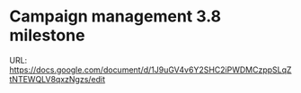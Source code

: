 # Campaign management 3.8 milestone

URL: https://docs.google.com/document/d/1J9uGV4v6Y2SHC2iPWDMCzppSLqZtNTEWQLV8qxzNgzs/edit
